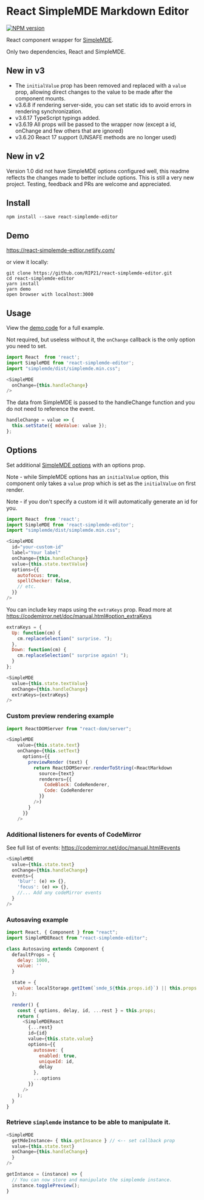 # React SimpleMDE Markdown Editor
[![NPM version][npm-badge]][npm]

React component wrapper for
[SimpleMDE](https://github.com/sparksuite/simplemde-markdown-editor).

Only two dependencies, React and SimpleMDE.

## New in v3
 - The `initialValue` prop has been removed and replaced with a `value` prop, allowing direct changes to the value to be made after the component mounts.
 - v3.6.8 if rendering server-side, you can set static ids to avoid errors in rendering synchronization.
 - v3.6.17 TypeScript typings added.
 - v3.6.19 All props will be passed to the wrapper now (except a id, onChange and few others that are ignored)
 - v3.6.20 React 17 support (UNSAFE methods are no longer used)

## New in v2
Version 1.0 did not have SimpleMDE options configured well, this readme reflects the changes made to better include options.
This is still a very new project. Testing, feedback and PRs are welcome and appreciated.

## Install
```
npm install --save react-simplemde-editor
```

## Demo
https://react-simplemde-edtior.netlify.com/

or view it locally:
```
git clone https://github.com/RIP21/react-simplemde-editor.git
cd react-simplemde-editor
yarn install
yarn demo
open browser with localhost:3000
```

## Usage
View the [demo code](https://github.com/benrlodge/react-simplemde-editor/tree/master/demo/src) for a full example.

Not required, but useless without it, the `onChange` callback is the only option you need to set.

```javascript
import React  from 'react';
import SimpleMDE from 'react-simplemde-editor';
import "simplemde/dist/simplemde.min.css";

<SimpleMDE
  onChange={this.handleChange}
/>
```

The data from SimpleMDE is passed to the handleChange function and you do not need to reference the event.

```javascript
handleChange = value => {
  this.setState({ mdeValue: value });
};
```

## Options
Set additional [SimpleMDE options](https://github.com/sparksuite/simplemde-markdown-editor#configuration) with an options prop.

Note - while SimpleMDE options has an `initialValue` option, this component only takes a `value` prop which is set as the `initialValue` on first render.

Note - if you don't specify a custom id it will automatically generate an id for you.

```javascript
import React  from 'react';
import SimpleMDE from 'react-simplemde-editor';
import "simplemde/dist/simplemde.min.css";

<SimpleMDE
  id="your-custom-id"
  label="Your label"
  onChange={this.handleChange}
  value={this.state.textValue}
  options={{
    autofocus: true,
    spellChecker: false,
    // etc.
  }}
/>
```

You can include key maps using the `extraKeys` prop.
Read more at https://codemirror.net/doc/manual.html#option_extraKeys

```javascript
extraKeys = {
  Up: function(cm) {
    cm.replaceSelection(" surprise. ");
  },
  Down: function(cm) {
    cm.replaceSelection(" surprise again! ");
  }
};

<SimpleMDE
  value={this.state.textValue}
  onChange={this.handleChange}
  extraKeys={extraKeys}
/>
```

### Custom preview rendering example

```javascript
import ReactDOMServer from "react-dom/server";

<SimpleMDE
    value={this.state.text}
    onChange={this.setText}
      options={{
        previewRender (text) {
          return ReactDOMServer.renderToString(<ReactMarkdown
            source={text}
            renderers={{
              CodeBlock: CodeRenderer,
              Code: CodeRenderer
            }}
          />)
        }
      }}
    />
```

### Additional listeners for events of CodeMirror

See full list of events: https://codemirror.net/doc/manual.html#events

```javascript
<SimpleMDE
  value={this.state.text}
  onChange={this.handleChange}
  events={
    'blur': (e) => {},
    'focus': (e) => {},
    //... Add any codeMirror events
  }
/>
```

### Autosaving example

```javascript
import React, { Component } from "react";
import SimpleMDEReact from "react-simplemde-editor";

class Autosaving extends Component {
  defaultProps = {
    delay: 1000,
    value: ''
  }

  state = {
    value: localStorage.getItem(`smde_${this.props.id}`) || this.props.value
  };

  render() {
    const { options, delay, id, ...rest } = this.props;
    return (
      <SimpleMDEReact
        {...rest}
        id={id}
        value={this.state.value}
        options={{
          autosave: {
            enabled: true,
            uniqueId: id,
            delay
          },
          ...options
        }}
      />
    );
  }
}
```


### Retrieve `simplemde` instance to be able to manipulate it.

```javascript
<SimpleMDE
  getMdeInstance= { this.getInsance } // <-- set callback prop
  value={this.state.text}
  onChange={this.handleChange}
  }
/>
```

```javascript
getIntance = (instance) => {
  // You can now store and manipulate the simplemde instance. 
  instance.togglePreview();
}
```




[npm-badge]: http://badge.fury.io/js/react-simplemde-editor.svg
[npm]: http://badge.fury.io/js/react-simplemde-editor
